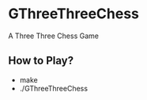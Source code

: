 GThreeThreeChess
================

A Three Three Chess Game

## How to Play?
- make
- ./GThreeThreeChess
